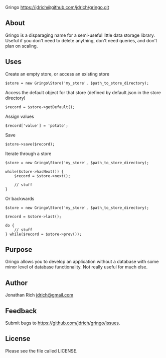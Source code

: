 Gringo <https://jdrich@github.com/jdrich/gringo.git>

## About

Gringo is a disparaging name for a semi-useful little data storage library.
Useful if you don't need to delete anything, don't need queries, and don't plan
on scaling.

## Uses

Create an empty store, or access an existing store

    $store = new Gringo\Store('my_store', $path_to_store_directory);

Access the default object for that store (defined by default.json in the store directory)

    $record = $store->getDefault();

Assign values

    $record['value'] = 'potato';

Save

    $store->save($record);

Iterate through a store

    $store = new Gringo\Store('my_store', $path_to_store_directory);

    while($store->hasNext()) {
        $record = $store->next();

        // stuff
    }

Or backwards

    $store = new Gringo\Store('my_store', $path_to_store_directory);

    $record = $store->last();

    do {
        // stuff
    } while($record = $store->prev());

## Purpose

Gringo allows you to develop an application without a database with some minor
level of database functionality. Not really useful for much else.

## Author

Jonathan Rich <jdrich@gmail.com>

## Feedback

Submit bugs to https://github.com/jdrich/gringo/issues.

## License

Please see the file called LICENSE.
